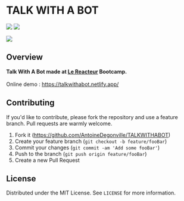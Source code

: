 # TALK WITH A BOT
![](https://img.shields.io/github/last-commit/AntoineDegonville/TALKWITHABOT.svg?style=for-the-badge)
![](https://img.shields.io/website?up_color=green&up_message=online&url=https%3A%2F%2Ftalkwithabot.netlify.app%2F)

![](https://res.cloudinary.com/dta6lllnx/image/upload/v1610454084/GithubPreviews/Screenshot_2021-01-12_at_12.58.15_gjfpp2.png)

## Overview

**Talk With A Bot made at [Le Reacteur](https://www.lereacteur.io/) Bootcamp.**  
<br />
Online demo : https://talkwithabot.netlify.app/


## Contributing

If you'd like to contribute, please fork the repository and use a feature branch. Pull requests are warmly welcome.

1. Fork it (<https://github.com/AntoineDegonville/TALKWITHABOT>)
2. Create your feature branch (`git checkout -b feature/fooBar`)
3. Commit your changes (`git commit -am 'Add some fooBar'`)
4. Push to the branch (`git push origin feature/fooBar`)
5. Create a new Pull Request


## License

Distributed under the MIT License. See `LICENSE` for more information.
